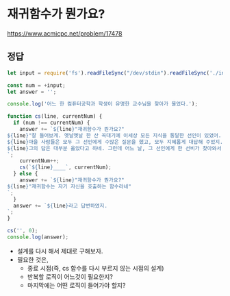 # 재귀함수가 뭔가요?

https://www.acmicpc.net/problem/17478

## 정답

```js
let input = require('fs').readFileSync("/dev/stdin").readFileSync('./input.txt').toString().trim();

const num = +input;
let answer = '';

console.log('어느 한 컴퓨터공학과 학생이 유명한 교수님을 찾아가 물었다.');

function cs(line, currentNum) {
  if (num !== currentNum) {
    answer += `${line}"재귀함수가 뭔가요?"
${line}"잘 들어보게. 옛날옛날 한 산 꼭대기에 이세상 모든 지식을 통달한 선인이 있었어.
${line}마을 사람들은 모두 그 선인에게 수많은 질문을 했고, 모두 지혜롭게 대답해 주었지.
${line}그의 답은 대부분 옳았다고 하네. 그런데 어느 날, 그 선인에게 한 선비가 찾아와서 물었어."
`;
    currentNum++;
    cs(`${line}____`, currentNum);
  } else {
    answer += `${line}"재귀함수가 뭔가요?"
${line}"재귀함수는 자기 자신을 호출하는 함수라네"
`;
  }
  answer += `${line}라고 답변하였지.
`;
}

cs('', 0);
console.log(answer);
```

- 설계를 다시 해서 제대로 구해보자.
- 필요한 것은, 
  - 종료 시점(즉, cs 함수를 다시 부르지 않는 시점의 설계)
  - 반복할 로직이 어느것이 필요한지?
  - 마지막에는 어떤 로직이 들어가야 할지?